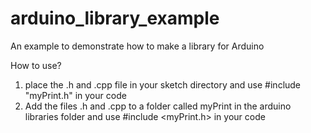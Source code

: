 # arduino_library_example
An example to demonstrate how to make a library for Arduino

How to use?
1. place the .h and .cpp file in your sketch directory and use #include "myPrint.h" in your code
2. Add the files .h and .cpp to a folder called myPrint in the arduino libraries folder and use #include <myPrint.h> in your code
